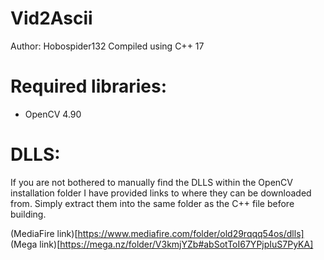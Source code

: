 # Vid2Ascii

Author: Hobospider132
Compiled using C++ 17 

# Required libraries: 

- OpenCV 4.90

# DLLS:
If you are not bothered to manually find the DLLS within the OpenCV installation folder I have provided links to where they can be downloaded from.
Simply extract them into the same folder as the C++ file before building.

(MediaFire link)[https://www.mediafire.com/folder/old29rqqq54os/dlls] 
(Mega link)[https://mega.nz/folder/V3kmjYZb#abSotToI67YPjpIuS7PyKA] 
